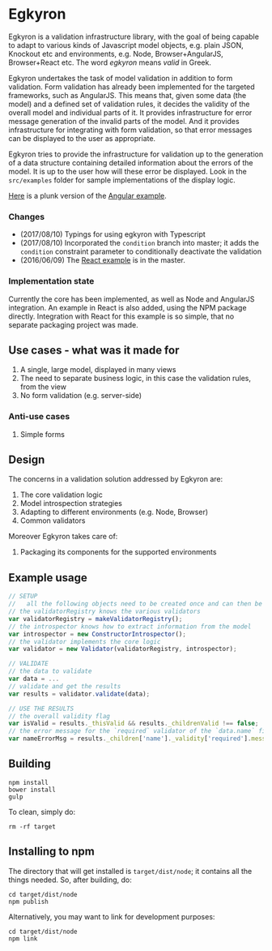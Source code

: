 Egkyron
=======

Egkyron is a validation infrastructure library, with the goal of being capable to adapt to
various kinds of Javascript model objects, e.g. plain JSON, Knockout etc and environments,
e.g. Node, Browser+AngularJS, Browser+React etc. The word *egkyron* means *valid* in Greek.

Egkyron undertakes the task of model validation in addition to form validation. Form validation
has already been implemented for the targeted frameworks, such as AngularJS. This means that,
given some data (the model) and a defined set of validation rules, it decides the validity
of the overall model and individual parts of it. It provides infrastructure for error
message generation of the invalid parts of the model. And it provides infrastructure
for integrating with form validation, so that error messages can be displayed to the user
as appropriate.

Egkyron tries to provide the infrastructure for validation up to the generation of a data
structure containing detailed information about the errors of the model. It is up to the user
how will these error be displayed. Look in the `src/examples` folder for sample implementations
of the display logic.

[Here](http://plnkr.co/edit/PiOuMT) is a plunk version of the [Angular example](https://github.com/nikospara/egkyron/tree/master/src/examples/angular).

### Changes

- (2017/08/10) Typings for using egkyron with Typescript
- (2017/08/10) Incorporated the `condition` branch into master; it adds the `condition` constraint parameter to conditionally deactivate the validation
- (2016/06/09) The [React example](src/examples/react/README.md) is in the master.

### Implementation state

Currently the core has been implemented, as well as Node and AngularJS integration. An example in React is also added, using the NPM package directly. Integration with React for this example is so simple, that no separate packaging project was made.

Use cases - what was it made for
--------------------------------

1. A single, large model, displayed in many views
2. The need to separate business logic, in this case the validation rules, from the view
3. No form validation (e.g. server-side)

### Anti-use cases

1. Simple forms

Design
------

The concerns in a validation solution addressed by Egkyron are:

1. The core validation logic
2. Model introspection strategies
3. Adapting to different environments (e.g. Node, Browser)
4. Common validators

Moreover Egkyron takes care of:

1. Packaging its components for the supported environments

Example usage
-------------

```javascript
// SETUP
//   all the following objects need to be created once and can then be reused
// the validatorRegistry knows the various validators
var validatorRegistry = makeValidatorRegistry();
// the introspector knows how to extract information from the model
var introspector = new ConstructorIntrospector();
// the validator implements the core logic
var validator = new Validator(validatorRegistry, introspector);

// VALIDATE
// the data to validate
var data = ...
// validate and get the results
var results = validator.validate(data);

// USE THE RESULTS
// the overall validity flag
var isValid = results._thisValid && results._childrenValid !== false;
// the error message for the `required` validator of the `data.name` field
var nameErrorMsg = results._children['name']._validity['required'].message;
```

Building
--------

```shell
npm install
bower install
gulp
```

To clean, simply do:

```shell
rm -rf target
```

Installing to npm
-----------------

The directory that will get installed is `target/dist/node`; it contains all the
things needed. So, after building, do:

```shell
cd target/dist/node
npm publish
```

Alternatively, you may want to link for development purposes:

```shell
cd target/dist/node
npm link
```
